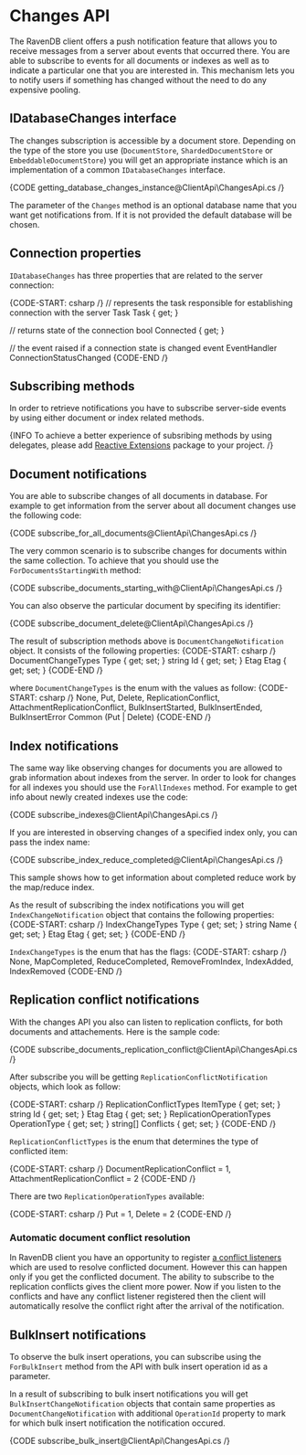 ﻿
# Changes API

The RavenDB client offers a push notification feature that allows you to receive messages from a server about events that occurred there.
You are able to subscribe to events for all documents or indexes as well as to indicate a particular one that you are interested in. 
This mechanism lets you to notify users if something has changed without the need to do any expensive pooling. 

## IDatabaseChanges interface

The changes subscription is accessible by a document store. Depending on the type of the store you use (`DocumentStore`, `ShardedDocumentStore` or `EmbeddableDocumentStore`) you will get an appropriate instance
which is an implementation of a common `IDatabaseChanges` interface.

{CODE getting_database_changes_instance@ClientApi\ChangesApi.cs /}

The parameter of the `Changes` method is an optional database name that you want get notifications from. If it is not provided the default database will be chosen.

## Connection properties

`IDatabaseChanges` has three properties that are related to the server connection:

{CODE-START: csharp /}
// represents the task responsible for establishing connection with the server
Task Task { get; }

// returns state of the connection
bool Connected { get; }

// the event raised if a connection state is changed
event EventHandler ConnectionStatusChanged
{CODE-END /}

## Subscribing methods

In order to retrieve notifications you have to subscribe server-side events by using either document or index related methods.

{INFO To achieve a better experience of subsribing methods by using delegates, please add [Reactive Extensions](http://nuget.org/packages/Rx-Main) package to your project. /}

## Document notifications

You are able to subscribe changes of all documents in database. For example to get information from the server about all document changes use the following code:

{CODE subscribe_for_all_documents@ClientApi\ChangesApi.cs /}


The very common scenario is to subscribe changes for documents within the same collection. To achieve that you should use the `ForDocumentsStartingWith` method:

{CODE subscribe_documents_starting_with@ClientApi\ChangesApi.cs /}

You can also observe the particular document by specifing its identifier:

{CODE subscribe_document_delete@ClientApi\ChangesApi.cs /}

The result of subscription methods above is `DocumentChangeNotification` object. It consists of the following properties:
{CODE-START: csharp /}
DocumentChangeTypes Type { get; set; }
string Id { get; set; }
Etag Etag { get; set; }
{CODE-END /}

where `DocumentChangeTypes` is the enum with the values as follow:
{CODE-START: csharp /}
None,
Put,
Delete,
ReplicationConflict,
AttachmentReplicationConflict,
BulkInsertStarted,
BulkInsertEnded,
BulkInsertError
Common (Put | Delete)
{CODE-END /}

## Index notifications

The same way like observing changes for documents you are allowed to grab information about indexes from the server. In order to look for changes for all indexes
you should use the `ForAllIndexes` method. For example to get info about newly created indexes use the code:

{CODE subscribe_indexes@ClientApi\ChangesApi.cs /}

If you are interested in observing changes of a specified index only, you can pass the index name:

{CODE subscribe_index_reduce_completed@ClientApi\ChangesApi.cs /}

This sample shows how to get information about completed reduce work by the map/reduce index.


As the result of subscribing the index notifications you will get `IndexChangeNotification` object that contains the following properties:
{CODE-START: csharp /}
IndexChangeTypes Type { get; set; }
string Name { get; set; }
Etag Etag { get; set; }
{CODE-END /}

`IndexChangeTypes` is the enum that has the flags:
{CODE-START: csharp /}
None,
MapCompleted,
ReduceCompleted,
RemoveFromIndex,
IndexAdded,
IndexRemoved
{CODE-END /}

## Replication conflict notifications

With the changes API you also can listen to replication conflicts, for both documents and attachements. Here is the sample code:

{CODE subscribe_documents_replication_conflict@ClientApi\ChangesApi.cs /}

After subscribe you will be getting `ReplicationConflictNotification` objects, which look as follow:

{CODE-START: csharp /}
ReplicationConflictTypes ItemType { get; set; }
string Id { get; set; }
Etag Etag { get; set; }
ReplicationOperationTypes OperationType { get; set; }
string[] Conflicts { get; set; }
{CODE-END /}

`ReplicationConflictTypes` is the enum that determines the type of conflicted item:

{CODE-START: csharp /}
DocumentReplicationConflict = 1,
AttachmentReplicationConflict = 2
{CODE-END /}

There are two `ReplicationOperationTypes` available:

{CODE-START: csharp /}
Put = 1,
Delete = 2
{CODE-END /}

### Automatic document conflict resolution

In RavenDB client you have an opportunity to register [a conflict listeners](advanced/client-side-listeners#document-conflict-listener) which are used to resolve conflicted document. However this can happen
only if you get the conflicted document. The ability to subscribe to the replication conflicts gives the client more power. Now if you listen to the conflicts and have any conflict listener
registered then the client will automatically resolve the conflict right after the arrival of the notification.


## BulkInsert notifications

To observe the bulk insert operations, you can subscribe using the `ForBulkInsert` method from the API with bulk insert operation id as a parameter.

In a result of subscribing to bulk insert notifications you will get `BulkInsertChangeNotification` objects that contain same properties as `DocumentChangeNotification` with additional `OperationId` property to mark for which bulk insert notification the notification occured.

{CODE subscribe_bulk_insert@ClientApi\ChangesApi.cs /}


